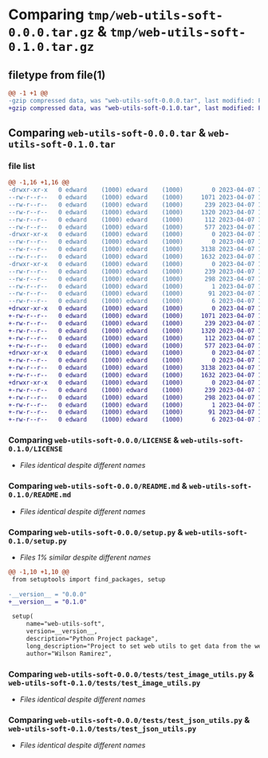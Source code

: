 # Comparing `tmp/web-utils-soft-0.0.0.tar.gz` & `tmp/web-utils-soft-0.1.0.tar.gz`

## filetype from file(1)

```diff
@@ -1 +1 @@
-gzip compressed data, was "web-utils-soft-0.0.0.tar", last modified: Fri Apr  7 17:47:10 2023, max compression
+gzip compressed data, was "web-utils-soft-0.1.0.tar", last modified: Fri Apr  7 19:36:44 2023, max compression
```

## Comparing `web-utils-soft-0.0.0.tar` & `web-utils-soft-0.1.0.tar`

### file list

```diff
@@ -1,16 +1,16 @@
-drwxr-xr-x   0 edward    (1000) edward    (1000)        0 2023-04-07 17:47:10.255270 web-utils-soft-0.0.0/
--rw-r--r--   0 edward    (1000) edward    (1000)     1071 2023-04-07 14:32:33.000000 web-utils-soft-0.0.0/LICENSE
--rw-r--r--   0 edward    (1000) edward    (1000)      239 2023-04-07 17:47:10.255270 web-utils-soft-0.0.0/PKG-INFO
--rw-r--r--   0 edward    (1000) edward    (1000)     1320 2023-04-07 17:13:38.000000 web-utils-soft-0.0.0/README.md
--rw-r--r--   0 edward    (1000) edward    (1000)      112 2023-04-07 17:47:10.255270 web-utils-soft-0.0.0/setup.cfg
--rw-r--r--   0 edward    (1000) edward    (1000)      577 2023-04-07 17:46:28.000000 web-utils-soft-0.0.0/setup.py
-drwxr-xr-x   0 edward    (1000) edward    (1000)        0 2023-04-07 17:47:10.255270 web-utils-soft-0.0.0/tests/
--rw-r--r--   0 edward    (1000) edward    (1000)        0 2023-04-07 14:14:51.000000 web-utils-soft-0.0.0/tests/__init__.py
--rw-r--r--   0 edward    (1000) edward    (1000)     3138 2023-04-07 16:20:26.000000 web-utils-soft-0.0.0/tests/test_image_utils.py
--rw-r--r--   0 edward    (1000) edward    (1000)     1632 2023-04-07 16:26:45.000000 web-utils-soft-0.0.0/tests/test_json_utils.py
-drwxr-xr-x   0 edward    (1000) edward    (1000)        0 2023-04-07 17:47:10.255270 web-utils-soft-0.0.0/web_utils_soft.egg-info/
--rw-r--r--   0 edward    (1000) edward    (1000)      239 2023-04-07 17:47:10.000000 web-utils-soft-0.0.0/web_utils_soft.egg-info/PKG-INFO
--rw-r--r--   0 edward    (1000) edward    (1000)      298 2023-04-07 17:47:10.000000 web-utils-soft-0.0.0/web_utils_soft.egg-info/SOURCES.txt
--rw-r--r--   0 edward    (1000) edward    (1000)        1 2023-04-07 17:47:10.000000 web-utils-soft-0.0.0/web_utils_soft.egg-info/dependency_links.txt
--rw-r--r--   0 edward    (1000) edward    (1000)       91 2023-04-07 17:47:10.000000 web-utils-soft-0.0.0/web_utils_soft.egg-info/entry_points.txt
--rw-r--r--   0 edward    (1000) edward    (1000)        6 2023-04-07 17:47:10.000000 web-utils-soft-0.0.0/web_utils_soft.egg-info/top_level.txt
+drwxr-xr-x   0 edward    (1000) edward    (1000)        0 2023-04-07 19:36:44.434732 web-utils-soft-0.1.0/
+-rw-r--r--   0 edward    (1000) edward    (1000)     1071 2023-04-07 14:32:33.000000 web-utils-soft-0.1.0/LICENSE
+-rw-r--r--   0 edward    (1000) edward    (1000)      239 2023-04-07 19:36:44.434732 web-utils-soft-0.1.0/PKG-INFO
+-rw-r--r--   0 edward    (1000) edward    (1000)     1320 2023-04-07 17:13:38.000000 web-utils-soft-0.1.0/README.md
+-rw-r--r--   0 edward    (1000) edward    (1000)      112 2023-04-07 19:36:44.434732 web-utils-soft-0.1.0/setup.cfg
+-rw-r--r--   0 edward    (1000) edward    (1000)      577 2023-04-07 19:36:26.000000 web-utils-soft-0.1.0/setup.py
+drwxr-xr-x   0 edward    (1000) edward    (1000)        0 2023-04-07 19:36:44.434732 web-utils-soft-0.1.0/tests/
+-rw-r--r--   0 edward    (1000) edward    (1000)        0 2023-04-07 14:14:51.000000 web-utils-soft-0.1.0/tests/__init__.py
+-rw-r--r--   0 edward    (1000) edward    (1000)     3138 2023-04-07 16:20:26.000000 web-utils-soft-0.1.0/tests/test_image_utils.py
+-rw-r--r--   0 edward    (1000) edward    (1000)     1632 2023-04-07 16:26:45.000000 web-utils-soft-0.1.0/tests/test_json_utils.py
+drwxr-xr-x   0 edward    (1000) edward    (1000)        0 2023-04-07 19:36:44.434732 web-utils-soft-0.1.0/web_utils_soft.egg-info/
+-rw-r--r--   0 edward    (1000) edward    (1000)      239 2023-04-07 19:36:44.000000 web-utils-soft-0.1.0/web_utils_soft.egg-info/PKG-INFO
+-rw-r--r--   0 edward    (1000) edward    (1000)      298 2023-04-07 19:36:44.000000 web-utils-soft-0.1.0/web_utils_soft.egg-info/SOURCES.txt
+-rw-r--r--   0 edward    (1000) edward    (1000)        1 2023-04-07 19:36:44.000000 web-utils-soft-0.1.0/web_utils_soft.egg-info/dependency_links.txt
+-rw-r--r--   0 edward    (1000) edward    (1000)       91 2023-04-07 19:36:44.000000 web-utils-soft-0.1.0/web_utils_soft.egg-info/entry_points.txt
+-rw-r--r--   0 edward    (1000) edward    (1000)        6 2023-04-07 19:36:44.000000 web-utils-soft-0.1.0/web_utils_soft.egg-info/top_level.txt
```

### Comparing `web-utils-soft-0.0.0/LICENSE` & `web-utils-soft-0.1.0/LICENSE`

 * *Files identical despite different names*

### Comparing `web-utils-soft-0.0.0/README.md` & `web-utils-soft-0.1.0/README.md`

 * *Files identical despite different names*

### Comparing `web-utils-soft-0.0.0/setup.py` & `web-utils-soft-0.1.0/setup.py`

 * *Files 1% similar despite different names*

```diff
@@ -1,10 +1,10 @@
 from setuptools import find_packages, setup
 
-__version__ = "0.0.0"
+__version__ = "0.1.0"
 
 setup(
     name="web-utils-soft",
     version=__version__,
     description="Python Project package",
     long_description="Project to set web utils to get data from the web",
     author="Wilson Ramirez",
```

### Comparing `web-utils-soft-0.0.0/tests/test_image_utils.py` & `web-utils-soft-0.1.0/tests/test_image_utils.py`

 * *Files identical despite different names*

### Comparing `web-utils-soft-0.0.0/tests/test_json_utils.py` & `web-utils-soft-0.1.0/tests/test_json_utils.py`

 * *Files identical despite different names*


